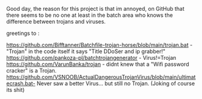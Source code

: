 Good day, the reason for this project is that im annoyed,
on GitHub that there seems to be no one at least in the batch area 
who knows the difference between trojans and viruses.

greetings to :

https://github.com/Bifftanner/Batchfile-trojan-horse/blob/main/trojan.bat       - "Trojan" in the code itself it says "Title DDoSer and ip grabber!"
https://github.com/pankoza-pl/batchtrojangenerator                              - Virus!=Trojan
https://github.com/VarunBanka/trojan                                            - didnt knew that a "Wifi password cracker" is a Trojan.
https://github.com/VSNOOB/ActualDangerousTrojanVirus/blob/main/ultimatecrash.bat- Never saw a better Virus... but still no Trojan. (Joking of course its shit)
